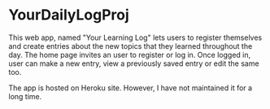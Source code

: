 # YourDailyLogProj
This web app, named "Your Learning Log" lets users to register themselves and create entries about the new topics that they learned throughout the day. The home page invites an user to register or log in. Once logged in, user can make a new entry, view a previously saved entry or edit the same too.

The app is hosted on Heroku site. However, I have not maintained it for a long time.
